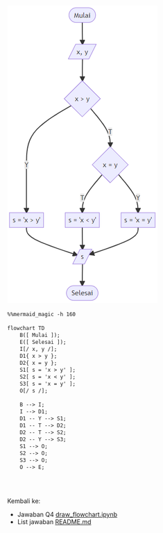 ![](draw_flowchart_compare_two_numbers.png)

```mermaid
%%mermaid_magic -h 160

flowchart TD
    B([ Mulai ]);
    E([ Selesai ]);
    I[/ x, y /];
    D1{ x > y };
    D2{ x = y };
    S1[ s = 'x > y' ];
    S2[ s = 'x < y' ];
    S3[ s = 'x = y' ];
    O[/ s /];
    
    B --> I;
    I --> D1;
    D1 -- Y --> S1;
    D1 -- T --> D2;
    D2 -- T --> S2;
    D2 -- Y --> S3;
    S1 --> O;
    S2 --> O;
    S3 --> O;
    O --> E;
```

<br/>
<br/>

Kembali ke: 
- Jawaban Q4 [draw_flowchart.ipynb](draw_flowchart.ipynb)
- List jawaban [README.md](README.md)